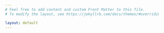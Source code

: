 ```yaml
---
# Feel free to add content and custom Front Matter to this file.
# To modify the layout, see https://jekyllrb.com/docs/themes/#overriding-theme-defaults

layout: default
---
```


<script language="javascript">
function probeId(probe) {
    return probe['id'];
}
function probeRawTitle(probe) {
    return "Probe #" + probeId(probe);
}
function probeTitle(probe) {
    if (probe['description']) {
        return probe['description'] + " (" + probeRawTitle(probe) + ")";
    } else {
        return probeRawTitle(probe);
    }
}
function probeUri(probe) {
    return 'https://atlas.ripe.net/probes/' + probe['id'] + '/';
}
function probeStatus(probe) {
    return "Status: " + probe['status']['name'];
}
function probeLink(probe) {
    return '<a href="' + probeUri(probe) + '" target="_blank">' + probeRawTitle(probe) + ' page on RIPE Atlas</a>';
}
function probePopup(probe) {
    return '<strong>' + probeTitle(probe) + '</strong><br />' + probeStatus(probe) + '<br />' + probeLink(probe);
}
function callback(data) {
    var active_probes = [];
    var inactive_probes = [];

    var activeIcon = L.icon({
            iconSize:    [25, 41],
            iconAnchor:  [12, 41],
            popupAnchor: [1, -34],
            tooltipAnchor: [16, -28],
            shadowSize:  [41, 41],
            iconUrl: 'marker-active.png',
            shadowUrl: 'marker-shadow.png',
            });
    var inactiveIcon = L.icon({
            iconSize:    [25, 41],
            iconAnchor:  [12, 41],
            popupAnchor: [1, -34],
            tooltipAnchor: [16, -28],
            shadowSize:  [41, 41],
            iconUrl: 'marker-inactive.png',
            shadowUrl: 'marker-shadow.png',});

    var ambassadorProbeIcon = L.icon({
      iconSize:    [25, 41],
      iconAnchor:  [12, 41],
      popupAnchor: [1, -34],
      tooltipAnchor: [16, -28],
      shadowSize:  [41, 41],
      iconUrl: 'marker-ambassador.png',
      shadowUrl: 'marker-shadow.png',
    });

    var ambassador_probe_ids = [
      52614,
      52814,
      53286,
    ];

    data['results'].forEach(r => {
      if (r['status']['id'] == '3') {
        inactive_probes.push(L.marker([r['geometry']['coordinates']['1'], r['geometry']['coordinates']['0']], { icon: inactiveIcon }).bindPopup(probePopup(r)));
      } else {
        var icon = activeIcon;
        if (ambassador_probe_ids.includes(probeId(r)))
          icon = ambassadorProbeIcon;

        active_probes.push(L.marker([r['geometry']['coordinates']['1'], r['geometry']['coordinates']['0']], { icon: icon }).bindPopup(probePopup(r)));
      }
    })

    var mapsurfer    = L.tileLayer('https://api.openrouteservice.org/mapsurfer/{z}/{x}/{y}.png?api_key={orskey}', {attribution: 'Map data © <a href="https://maps.openrouteservice.org/">GIScience Research Group @ Heidelberg University</a>', orskey: '5b3ce3597851110001cf6248e6eeebc5abbe4825b1b19b3a321b7a15'}),
        osm          = L.tileLayer('https://{s}.tile.openstreetmap.fr/osmfr/{z}/{x}/{y}.png', { attribution: 'Map data © <a href="https://www.openstreetmap.fr/">OpenStreetMap France</a>' }),
        pirates      = L.tileLayer('https://{s}.tiles.mapbox.com/v4/mapbox.pirates/{z}/{x}/{y}.png?access_token=pk.eyJ1Ijoic21vcnRleCIsImEiOiJjams2eDRlNngxeG9zM3BtcTZ3cWV2aGE1In0.QE3nSWsjqOcjcZIhnX7eXg', {attribution: 'Pirates © <a href="https://www.mapbox.com/about/maps/">Mapbox</a>'}),
        highcontrast = L.tileLayer('https://{s}.tiles.mapbox.com/v4/mapbox.high-contrast/{z}/{x}/{y}.png?access_token=pk.eyJ1Ijoic21vcnRleCIsImEiOiJjams2eDRlNngxeG9zM3BtcTZ3cWV2aGE1In0.QE3nSWsjqOcjcZIhnX7eXg', {attribution: 'Mapbox High Contrast © <a href="https://www.mapbox.com/about/maps/">Mapbox</a>'})
        toner = L.tileLayer('https://stamen-tiles-{s}.a.ssl.fastly.net/toner/{z}/{x}/{y}.png', {attribution: 'Toner © <a href="https://maps.stamen.com/">Stamen Design</a>' })
            ;


    var markers_layer = L.markerClusterGroup();
    var active_probes_layer = L.featureGroup.subGroup(markers_layer, active_probes);
    var inactive_probes_layer = L.featureGroup.subGroup(markers_layer, inactive_probes);

    markers_layer.addLayer(active_probes_layer, inactive_probes_layer);
    var map = L.map('map', {layers: [mapsurfer, markers_layer, active_probes_layer, inactive_probes_layer]});

    L.control.scale({maxWidth: 300}).addTo(map);
    var baseMaps = {
        "MapSurfer": mapsurfer,
        "Mapbox High Contrast": highcontrast,
        "OpenStreetMap France": osm,
        "Pirate": pirates,
        "Toner": toner
    };
    L.control.layers(baseMaps, {'Active probes': active_probes_layer, 'Inactive probes': inactive_probes_layer}).addTo(map);

    a = [-24.806681, -156.577148]
    b = [-6.904614, -132.93457]
    map.fitBounds([a, b]);
}

var script = document.createElement('script');
script.src = 'https://atlas.ripe.net/api/v2/probes/?country_code=PF&format=jsonp';

document.getElementsByTagName('head')[0].appendChild(script);
</script>

